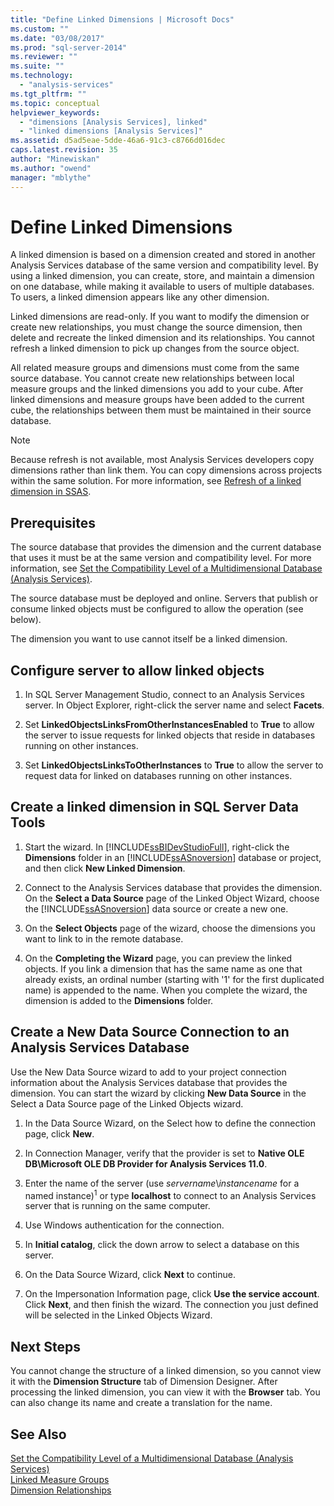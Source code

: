 ```yaml
---
title: "Define Linked Dimensions | Microsoft Docs"
ms.custom: ""
ms.date: "03/08/2017"
ms.prod: "sql-server-2014"
ms.reviewer: ""
ms.suite: ""
ms.technology: 
  - "analysis-services"
ms.tgt_pltfrm: ""
ms.topic: conceptual
helpviewer_keywords: 
  - "dimensions [Analysis Services], linked"
  - "linked dimensions [Analysis Services]"
ms.assetid: d5ad5eae-5dde-46a6-91c3-c8766d016dec
caps.latest.revision: 35
author: "Minewiskan"
ms.author: "owend"
manager: "mblythe"
---
```

# Define Linked Dimensions
  A linked dimension is based on a dimension created and stored in another Analysis Services database of the same version and compatibility level. By using a linked dimension, you can create, store, and maintain a dimension on one database, while making it available to users of multiple databases. To users, a linked dimension appears like any other dimension.  
  
 Linked dimensions are read-only. If you want to modify the dimension or create new relationships, you must change the source dimension, then delete and recreate the linked dimension and its relationships. You cannot refresh a linked dimension to pick up changes from the source object.  
  
 All related measure groups and dimensions must come from the same source database. You cannot create new relationships between local measure groups and the linked dimensions you add to your cube. After linked dimensions and measure groups have been added to the current cube, the relationships between them must be maintained in their source database.  
  
> [!NOTE]  
>  Because refresh is not available, most Analysis Services developers copy dimensions rather than link them. You can copy dimensions across projects within the same solution. For more information, see [Refresh of a linked dimension in SSAS](http://sqlblog.com/blogs/marco_russo/archive/2006/09/12/refresh-of-a-linked-dimension-in-ssas.aspx).  
  
## Prerequisites  
 The source database that provides the dimension and the current database that uses it must be at the same version and compatibility level. For more information, see [Set the Compatibility Level of a Multidimensional Database &#40;Analysis Services&#41;](compatibility-level-of-a-multidimensional-database-analysis-services.md).  
  
 The source database must be deployed and online. Servers that publish or consume linked objects must be configured to allow the operation (see below).  
  
 The dimension you want to use cannot itself be a linked dimension.  
  
## Configure server to allow linked objects  
  
1.  In SQL Server Management Studio, connect to an Analysis Services server. In Object Explorer, right-click the server name and select **Facets**.  
  
2.  Set **LinkedObjectsLinksFromOtherInstancesEnabled** to **True** to allow the server to issue requests for linked objects that reside in databases running on other instances.  
  
3.  Set **LinkedObjectsLinksToOtherInstances** to **True** to allow the server to request data for linked on databases running on other instances.  
  
## Create a linked dimension in SQL Server Data Tools  
  
1.  Start the wizard. In [!INCLUDE[ssBIDevStudioFull](../../includes/ssbidevstudiofull-md.md)], right-click the **Dimensions** folder in an [!INCLUDE[ssASnoversion](../../includes/ssasnoversion-md.md)] database or project, and then click **New Linked Dimension**.  
  
2.  Connect to the Analysis Services database that provides the dimension. On the **Select a Data Source** page of the Linked Object Wizard, choose the [!INCLUDE[ssASnoversion](../../includes/ssasnoversion-md.md)] data source or create a new one.  
  
3.  On the **Select Objects** page of the wizard, choose the dimensions you want to link to in the remote database.  
  
4.  On the **Completing the Wizard** page, you can preview the linked objects. If you link a dimension that has the same name as one that already exists, an ordinal number (starting with '1' for the first duplicated name) is appended to the name. When you complete the wizard, the dimension is added to the **Dimensions** folder.  
  
##  <a name="bkmk_CreateNew"></a> Create a New Data Source Connection to an Analysis Services Database  
 Use the New Data Source wizard to add to your project connection information about the Analysis Services database that provides the dimension. You can start the wizard by clicking **New Data Source** in the Select a Data Source page of the Linked Objects wizard.  
  
1.  In the Data Source Wizard, on the Select how to define the connection page, click **New**.  
  
2.  In Connection Manager, verify that the provider is set to **Native OLE DB\Microsoft OLE DB Provider for Analysis Services 11.0**.  
  
3.  Enter the name of the server (use *servername*\\*instancename* for a named instance)<sup>1</sup> or type **localhost** to connect to an Analysis Services server that is running on the same computer.  
  
4.  Use Windows authentication for the connection.  
  
5.  In **Initial catalog**, click the down arrow to select a database on this server.  
  
6.  On the Data Source Wizard, click **Next** to continue.  
  
7.  On the Impersonation Information page, click **Use the service account**. Click **Next**, and then finish the wizard. The connection you just defined will be selected in the Linked Objects Wizard.  
  
## Next Steps  
 You cannot change the structure of a linked dimension, so you cannot view it with the **Dimension Structure** tab of Dimension Designer. After processing the linked dimension, you can view it with the **Browser** tab. You can also change its name and create a translation for the name.  
  
## See Also  
 [Set the Compatibility Level of a Multidimensional Database &#40;Analysis Services&#41;](compatibility-level-of-a-multidimensional-database-analysis-services.md)   
 [Linked Measure Groups](linked-measure-groups.md)   
 [Dimension Relationships](../multidimensional-models-olap-logical-cube-objects/dimension-relationships.md)  
  
  